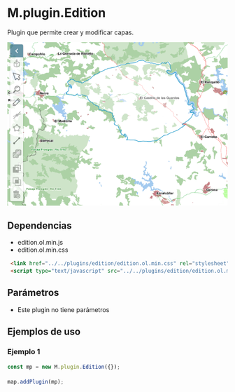 # M.plugin.Edition

Plugin que permite crear y modificar capas.

![Imagen1](../img/edition_1.png)

## Dependencias

- edition.ol.min.js
- edition.ol.min.css


```html
 <link href="../../plugins/edition/edition.ol.min.css" rel="stylesheet" />
 <script type="text/javascript" src="../../plugins/edition/edition.ol.min.js"></script>
```

## Parámetros

- Este plugin no tiene parámetros

## Ejemplos de uso

### Ejemplo 1
```javascript
const mp = new M.plugin.Edition({});

map.addPlugin(mp);
```

